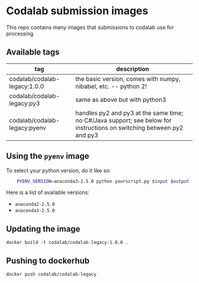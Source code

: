 # Codalab submission images

This repo contains many images that submissions to codalab use for processing

## Available tags

| tag   | description                                                     |
|-------|-----------------------------------------------------------------|
| codalab/codalab-legacy:1.0.0 | the basic version, comes with numpy, nibabel, etc. -- python 2! |
| codalab/codalab-legacy:py3   | same as above but with python3                                  |
| codalab/codalab-legacy:pyenv | handles py2 and py3 at the same time; no C#/Java support; see below for instructions on switching between py2 and py3        |


## Using the `pyenv` image

To select your python version, do it like so:

```bash
    PYENV_VERSION=anaconda3-2.5.0 python yourscript.py $input $output
```

Here is a list of available versions:

 * `anaconda2-2.5.0`
 * `anaconda3-2.5.0`



## Updating the image

```docker build -t codalab/codalab-legacy:1.0.0 .```

## Pushing to dockerhub

```docker push codalab/codalab-legacy```
